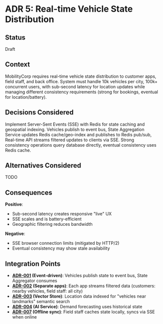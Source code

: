 # ADR 5: Real-time Vehicle State Distribution

## Status

Draft

## Context

MobilityCorp requires real-time vehicle state distribution to customer apps, field staff, and back office. System must handle 10k vehicles per city, 100k+ concurrent users, with sub-second latency for location updates while managing different consistency requirements (strong for bookings, eventual for location/battery).

## Decisions Considered

Implement Server-Sent Events (SSE) with Redis for state caching and geospatial indexing. Vehicles publish to event bus, State Aggregation Service updates Redis cache/geo-index and publishes to Redis pub/sub, Real-time API streams filtered updates to clients via SSE. Strong consistency operations query database directly, eventual consistency uses Redis cache.

## Alternatives Considered

TODO

## Consequences

**Positive**:
- Sub-second latency creates responsive "live" UX
- SSE scales and is battery-efficient
- Geographic filtering reduces bandwidth

**Negative**:
- SSE browser connection limits (mitigated by HTTP/2)
- Eventual consistency may show stale availability

## Integration Points

- **[ADR-001](ADR-001-event-driven-architecture-microservices.md) (Event-driven)**: Vehicles publish state to event bus, State Aggregator consumes
- **[ADR-002](ADR-002-separate-apps-for-user-roles.md) (Separate apps)**: Each app streams filtered data (customers: nearby vehicles, field staff: all city)
- **[ADR-003](ADR-003-vector-store-for-rag-capabilities.md) (Vector Store)**: Location data indexed for "vehicles near landmarks" semantic search
- **[ADR-004](ADR-004-ai-llm-service-orchestration.md) (AI Service)**: Demand forecasting uses historical state
- **[ADR-007](ADR-007-offline-first-data-synchronization.md) (Offline sync)**: Field staff caches state locally, syncs via SSE when online
